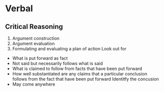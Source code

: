 # Verbal
## Critical Reasoning
1. Argument construction
2. Argument evaluation
3. Formulating and evaluating a plan of action
Look out for
- What is put forward as fact
- Not said but necessarily follows what is said
- What is claimed to follow from facts that have been put forward
- How well substantiated are any claims that a particular conclusion follows from the fact that have been put forward
Identitfy the concusion
- May come anywhere

